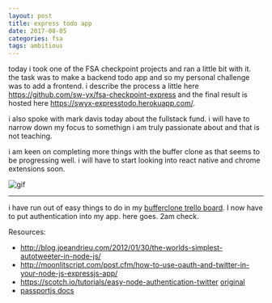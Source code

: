 ```yaml
---
layout: post
title: express todo app
date: 2017-08-05
categories: fsa
tags: ambitious
---
```


today i took one of the FSA checkpoint projects and ran a little bit with it. the task was to make a backend todo app and so my personal challenge was to add a frontend. i describe the process a little here <https://github.com/sw-yx/fsa-checkpoint-express> and the final result is hosted here <https://swyx-expresstodo.herokuapp.com/>.

i also spoke with mark davis today about the fullstack fund. i will have to narrow down my focus to somethign i am truly passionate about and that is not teaching.

i am keen on completing more things with the buffer clone as that seems to be progressing well. i will have to start looking into react native and chrome extensions soon.


![gif](https://github.com/sw-yx/fsa-checkpoint-express/blob/master/expresstodo.gif?raw=true)

---

i have run out of easy things to do in my [bufferclone trello board](https://trello.com/b/QAeDHcjU/swyxio-bufferclone). I now have to put authentication into my app. here goes. 2am check.

Resources:
- <http://blog.joeandrieu.com/2012/01/30/the-worlds-simplest-autotweeter-in-node-js/>
- <http://moonlitscript.com/post.cfm/how-to-use-oauth-and-twitter-in-your-node-js-expressjs-app/>
- <https://scotch.io/tutorials/easy-node-authentication-twitter> [original](https://scotch.io/tutorials/easy-node-authentication-setup-and-local)
- [passportjs docs](http://passportjs.org/docs)
